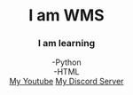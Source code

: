 
<div align = "center">
    <h1>
    I am WMS
    </h1>
    <h3>I am learning</h3>
    -Python<br/>
    -HTML<br/>
    <a href="https://www.youtube.com/c/WMSGaming1/featured"target="_blank">My Youtube</a>
    <a href="https://discord.gg/ZJ63wHDDXB" target="_blank">My Discord Server</a>
    </div>
